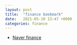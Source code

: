 ```yaml
---
layout: post
title:  "finance bookmark"
date:   2021-05-10 13:47 +0900
categories: finance
---
```


- [Naver finance][home-finance]

[home-finance]: https://https://finance.naver.com
